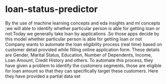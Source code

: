 # loan-status-predictor
By the use of machine learning concepts and eda insights and ml concepts ;we will able to identify whether particular person is able for getting loan or not.Today we generally take loan by applications .So those apps decide by this model whether particular person is able for getting loan or not
Company wants to automate the loan eligibility process (real time) based on customer detail provided while filling online application form. These details are Gender, Marital Status, Education, Number of Dependents, Income, Loan Amount, Credit History and others. To automate this process, they have given a problem to identify the customers segments, those are eligible for loan amount so that they can specifically target these customers. Here they have provided a partial data set
